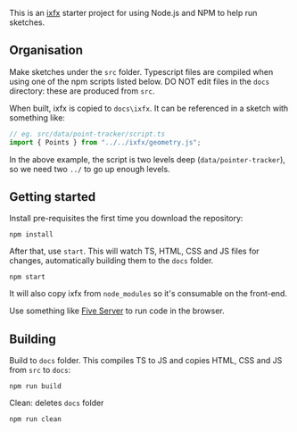 This is an [ixfx](https://clinth.github.io/ixfx-docs/) starter project for using Node.js and NPM to help run sketches.

## Organisation

Make sketches under the `src` folder. Typescript files are compiled when using one of the npm scripts listed below. DO NOT edit files in the `docs` directory: these are produced from `src`.

When built, ixfx is copied to `docs\ixfx`. It can be referenced in a sketch with something like:

```js
// eg. src/data/point-tracker/script.ts
import { Points } from "../../ixfx/geometry.js";
```

In the above example, the script is two levels deep (`data/pointer-tracker`), so we need two `../` to go up enough levels.

## Getting started

Install pre-requisites the first time you download the repository:

```
npm install
```

After that, use `start`. This will watch TS, HTML, CSS and JS files for changes, automatically building them to the `docs` folder.

```
npm start
```

It will also copy ixfx from `node_modules` so it's consumable on the front-end.

Use something like [Five Server](https://marketplace.visualstudio.com/items?itemName=yandeu.five-server) to run code in the browser.

## Building

Build to `docs` folder. This compiles TS to JS and copies HTML, CSS and JS from `src` to `docs`:

```
npm run build
```

Clean: deletes `docs` folder

```
npm run clean
```
